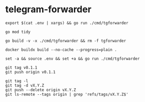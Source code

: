 # telegram-forwarder

```
export $(cat .env | xargs) && go run ./cmd/tgforwarder
```

```
go mod tidy
```

```
go build -v -x ./cmd/tgforwarder && rm -f tgforwarder
```

```
docker buildx build --no-cache --progress=plain .
```

```
set -a && source .env && set +a && go run ./cmd/tgforwarder
```

```
git tag v0.1.1
git push origin v0.1.1
```

```
git tag -l
git tag -d vX.Y.Z
git push --delete origin vX.Y.Z
git ls-remote --tags origin | grep 'refs/tags/vX.Y.Z$'
```
